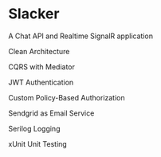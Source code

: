 # Slacker

A Chat API and Realtime SignalR application

Clean Architecture

CQRS with Mediator

JWT Authentication

Custom Policy-Based Authorization

Sendgrid as Email Service

Serilog Logging

xUnit Unit Testing

